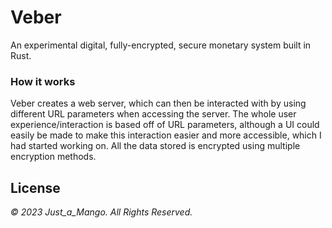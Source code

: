 # Veber
An experimental digital, fully-encrypted, secure monetary system built in Rust.

### How it works

Veber creates a web server, which can then be interacted with by using different URL parameters when accessing the server. The whole user experience/interaction is based off of URL parameters, although a UI could easily be made to make this interaction easier and more accessible, which I had started working on. All the data stored is encrypted using multiple encryption methods.

## License
*© 2023 Just_a_Mango. All Rights Reserved.*

